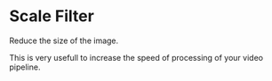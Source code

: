 # Scale Filter

Reduce the size of the image.

This is very usefull to increase the speed of processing of your video pipeline.